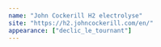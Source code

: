 ```yaml
---
name: "John Cockerill H2 electrolyse"
site: "https://h2.johncockerill.com/en/"
appearance: ["declic_le_tournant"]
---
```

